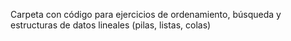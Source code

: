 Carpeta con código para ejercicios de ordenamiento, búsqueda y estructuras de datos lineales (pilas, listas, colas)

